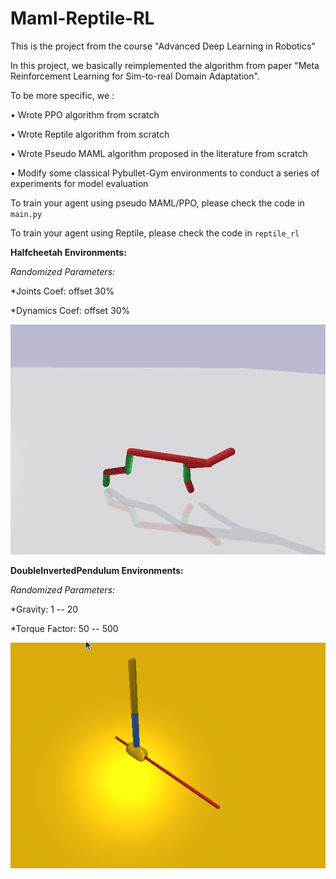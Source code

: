 # Maml-Reptile-RL
This is the project from the course "Advanced Deep Learning in Robotics"

In this project, we basically reimplemented the algorithm from paper "Meta Reinforcement Learning for Sim-to-real Domain Adaptation".

To be more specific, we :

• Wrote PPO algorithm from scratch

• Wrote Reptile algorithm from scratch

• Wrote Pseudo MAML algorithm proposed in the literature from scratch

• Modify some classical Pybullet-Gym environments to conduct a series of experiments for model evaluation

To train your agent using pseudo MAML/PPO, please check the code in `main.py`

To train your agent using Reptile, please check the code in `reptile_rl`


**Halfcheetah Environments:**


*Randomized Parameters:*

*Joints Coef: offset 30%

*Dynamics Coef: offset 30%

![This is an image](/img/halfcheetah.gif)



**DoubleInvertedPendulum Environments:**


*Randomized Parameters:* 

*Gravity: 1 -- 20

*Torque Factor: 50 -- 500

![This is an image](/img/doublependulum.gif)
